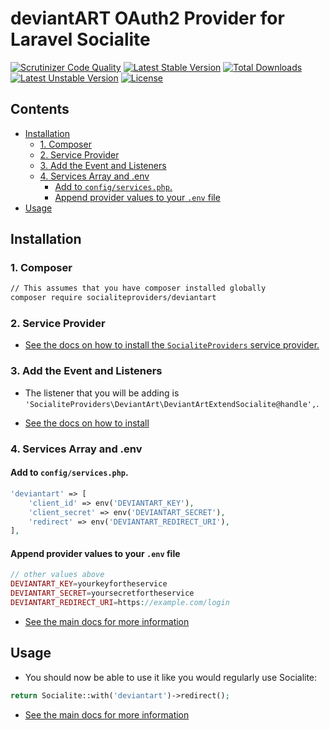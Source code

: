 # deviantART OAuth2 Provider for Laravel Socialite

[![Scrutinizer Code Quality](https://img.shields.io/scrutinizer/g/SocialiteProviders/deviantART.svg?style=flat-square)](https://scrutinizer-ci.com/g/SocialiteProviders/deviantART/?branch=master)
[![Latest Stable Version](https://img.shields.io/packagist/v/socialiteproviders/deviantart.svg?style=flat-square)](https://packagist.org/packages/socialiteproviders/deviantart)
[![Total Downloads](https://img.shields.io/packagist/dt/socialiteproviders/deviantart.svg?style=flat-square)](https://packagist.org/packages/socialiteproviders/deviantart)
[![Latest Unstable Version](https://img.shields.io/packagist/vpre/socialiteproviders/deviantart.svg?style=flat-square)](https://packagist.org/packages/socialiteproviders/deviantart)
[![License](https://img.shields.io/packagist/l/socialiteproviders/deviantart.svg?style=flat-square)](https://packagist.org/packages/socialiteproviders/deviantart)

<!-- START doctoc generated TOC please keep comment here to allow auto update -->
<!-- DON'T EDIT THIS SECTION, INSTEAD RE-RUN doctoc TO UPDATE -->
## Contents

- [Installation](#installation)
  - [1. Composer](#1-composer)
  - [2. Service Provider](#2-service-provider)
  - [3. Add the Event and Listeners](#3-add-the-event-and-listeners)
  - [4. Services Array and .env](#4-services-array-and-env)
    - [Add to `config/services.php`.](#add-to-configservicesphp)
    - [Append provider values to your `.env` file](#append-provider-values-to-your-env-file)
- [Usage](#usage)

<!-- END doctoc generated TOC please keep comment here to allow auto update -->


## Installation

### 1. Composer

```bash
// This assumes that you have composer installed globally
composer require socialiteproviders/deviantart
```

### 2. Service Provider

* [See the docs on how to install the `SocialiteProviders` service provider.](https://github.com/SocialiteProviders/Manager#2-service-provider)


### 3. Add the Event and Listeners

* The listener that you will be adding is `'SocialiteProviders\DeviantArt\DeviantArtExtendSocialite@handle',`.

* [See the docs on how to install](https://github.com/SocialiteProviders/Manager#3-add-the-event-and-listeners)

### 4. Services Array and .env

#### Add to `config/services.php`.

```php
'deviantart' => [
    'client_id' => env('DEVIANTART_KEY'),
    'client_secret' => env('DEVIANTART_SECRET'),
    'redirect' => env('DEVIANTART_REDIRECT_URI'),
],
```

#### Append provider values to your `.env` file

```php
// other values above
DEVIANTART_KEY=yourkeyfortheservice
DEVIANTART_SECRET=yoursecretfortheservice
DEVIANTART_REDIRECT_URI=https://example.com/login
```

* [See the main docs for more information](https://github.com/SocialiteProviders/Manager#4-services-array-and-env)


## Usage

* You should now be able to use it like you would regularly use Socialite:

```php
return Socialite::with('deviantart')->redirect();
```

* [See the main docs for more information](https://github.com/SocialiteProviders/Manager#usage)
